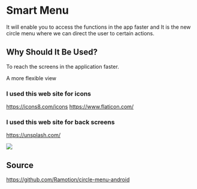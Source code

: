 # Smart Menu
It will enable you to access the functions in the app faster and It is the new circle menu where we can direct the user to certain actions.

## Why Should It Be Used?

To reach the screens in the application faster.<dt>
A more flexible view <dt>


  ### I used this web site for icons
  https://icons8.com/icons
  https://www.flaticon.com/
  
  ### I used this web site for back screens
  https://unsplash.com/
  
  

![](images/android_record.gif) <dt>

  
 ##  Source
  https://github.com/Ramotion/circle-menu-android
